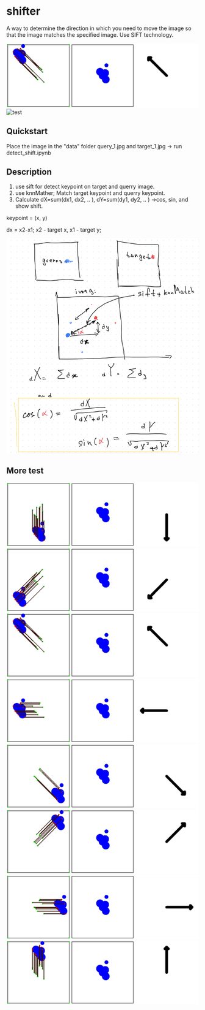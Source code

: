 # shifter
A way to determine the direction in which you need to move the image so that the image matches the specified image. Use SIFT technology.

![test](image/result_8.jpg)
![test](image/result_21.jpg)

## Quickstart
Place the image in the "data" folder query_1.jpg and target_1.jpg -> run detect_shift.ipynb

## Description 
1. use sift for detect keypoint on target and querry image.
2. use knnMather; Match target keypoint and querry keypoint.
3. Calculate dX=sum(dx1, dx2, .. ), dY=sum(dy1, dy2, .. ) ->cos, sin, and show shift.

keypoint = (x, y)

dx = x2-x1; x2 - target x, x1 - target y;

![info](info.jpeg)

## More test
![test](image/result_6.jpg)
![test](image/result_7.jpg)
![test](image/result_8.jpg)
![test](image/result_9.jpg)
![test](image/result_10.jpg)
![test](image/result_11.jpg)
![test](image/result_12.jpg)
![test](image/result_13.jpg)
